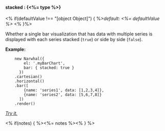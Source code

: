 #### **stacked** : {<%= type %>}

<% if(defaultValue !== "[object Object]") { %>*default: <%= defaultValue %>* <% }%>

Whether a single bar visualization that has data with multiple series is displayed with each series stacked (`true`) or side by side (`false`).

**Example:**

		new Narwhal({
		    el: '.myBarChart',
		    bar: { stacked: true }
		  })
		.cartesian()
		.horizontal()
		.bar([
		    {name: 'series1', data: [1,2,3,4]}, 
		    {name: 'series2', data: [5,6,7,8]}
		  ])
		.render()

*[Try it.](http://jsfiddle.net/forio/B5B2Y/)*

<% if(notes) { %><%= notes %><% } %>

